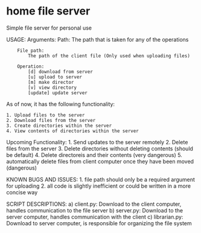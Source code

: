 # home file server
Simple file server for personal use

USAGE: 
    Arguments:
        Path:
            The path that is taken for any of the operations
        
        File path:
            The path of the client file (Only used when uploading files)

        Operation:
            [d] download from server
            [u] upload to server
            [m] make director
            [v] view directory
            [update] update server 


As of now, it has the following functionality:

    1. Upload files to the server
    2. Download files from the server
    3. Create directories within the server
    4. View contents of directories within the server

Upcoming Functionality:
    1. Send updates to the server remotely
    2. Delete files from the server
    3. Delete directories without deleting contents (should be default)
    4. Delete directoreis and their contents (very dangerous)
    5. automatically delete files from client computer once they have been moved (dangerous)


KNOWN BUGS AND ISSUES:
    1. file path should only be a required argument for uploading
    2. all code is slightly inefficient or could be written in a more concise way

SCRIPT DESCRIPTIONS:
    a) client.py: Download to the client computer, handles communication to the file server
    b) server.py: Download to the server computer, handles communication with the client
    c) librarian.py: Download to server computer, is responsible for organizing the file system